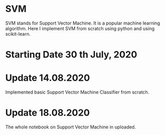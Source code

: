 # SVM
  SVM stands for Support Vector Machine. It is a popular machine learning algorithm. Here I implement SVM from scratch using python and using scikit-learn.
  
#  Starting Date 30 th July, 2020

# Update 14.08.2020
Implemented basic Support Vector Machine Classifier from scratch.

# Update 18.08.2020
The whole notebook on Support Vector Machine in uploaded. 
